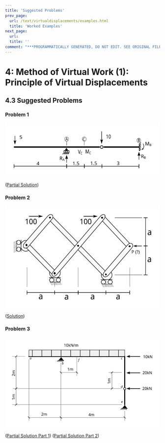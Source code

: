 ```yaml
---
title: 'Suggested Problems'
prev_page:
  url: /text/virtualdisplacements/examples.html
  title: 'Worked Examples'
next_page:
  url: 
  title: ''
comment: "***PROGRAMMATICALLY GENERATED, DO NOT EDIT. SEE ORIGINAL FILES IN /content***"
---
```

# 4: Method of Virtual Work (1): Principle of Virtual Displacements

## 4.3 Suggested Problems

### Problem 1

![Problem 1](../../images/virtualwork/virtualdisplacement/problems/P1.svg)

([Partial Solution](../../images/virtualwork/virtualdisplacement/problems/P1-soln-1.svg))

### Problem 2

![Problem 2](../../images/virtualwork/virtualdisplacement/problems/P2.svg)

([Solution](../../images/virtualwork/virtualdisplacement/problems/P2-soln.svg))

### Problem 3

![Problem 3](../../images/virtualwork/virtualdisplacement/problems/P3.svg)

([Partial Solution Part 1](../../images/virtualwork/virtualdisplacement/problems/P3-soln-1.svg))
([Partial Solution Part 2](../../images/virtualwork/virtualdisplacement/problems/P3-soln-2.svg))


